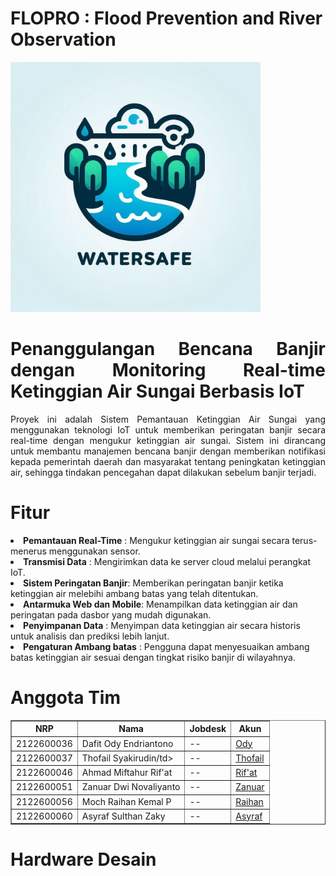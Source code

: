 # FLOPRO : Flood Prevention and River Observation
<!DOCTYPE html>
<html lang="id">
<head>
    <meta charset="UTF-8">
    <meta name="viewport" content="width=device-width, initial-scale=1.0">
    <meta http-equiv="X-UA-Compatible" content="ie=edge">
    <img src= "https://github.com/RaihanKP10/FLOPRO-Flood-Prevention-and-River-Observation/blob/main/Assets/logo%20watersafe.jpg"  width = 400>

</head>
<body>
    <div  align=justify>
        <h1>Penanggulangan Bencana Banjir dengan Monitoring Real-time Ketinggian Air Sungai Berbasis IoT</h1>
        <p>Proyek ini adalah Sistem Pemantauan Ketinggian Air Sungai yang menggunakan teknologi IoT untuk memberikan peringatan banjir secara real-time dengan mengukur ketinggian air sungai. Sistem ini dirancang untuk membantu manajemen bencana banjir dengan memberikan notifikasi kepada pemerintah daerah dan masyarakat tentang peningkatan ketinggian air, sehingga tindakan pencegahan dapat dilakukan sebelum banjir terjadi.</p>
    </div>
    
<div>
    <h1>Fitur</h1>
        <li><b>Pemantauan Real-Time</b>    : Mengukur ketinggian air sungai secara terus-menerus menggunakan sensor.</li>
        <li><b>Transmisi Data</b>          : Mengirimkan data ke server cloud melalui perangkat IoT.</li>
        <li><b>Sistem Peringatan Banjir</b>: Memberikan peringatan banjir ketika ketinggian air melebihi ambang batas yang telah ditentukan.</li>
        <li><b>Antarmuka Web dan Mobile</b>: Menampilkan data ketinggian air dan peringatan pada dasbor yang mudah digunakan.</li>
        <li><b>Penyimpanan Data</b>        : Menyimpan data ketinggian air secara historis untuk analisis dan prediksi lebih lanjut.</li>
        <li><b>Pengaturan Ambang batas</b> : Pengguna dapat menyesuaikan ambang batas ketinggian air sesuai dengan tingkat risiko banjir di wilayahnya.</li>
</div>

<div>
    <h1>Anggota Tim</h1>
<table style="width:100%" border = 1px>
  <tr >
    <th>NRP</th>
    <th>Nama</th>
    <th>Jobdesk</th>
    <th>Akun</th>
  </tr>

 <tr ODY>
    <td>2122600036</td>
    <td>Dafit Ody Endriantono</td>
    <td>--</td>
    <td><a href = "https://github.com/DafitOdy-In"> Ody <a/></td>
 </tr>

<tr Thofail>
    <td>2122600037</td>
    <td>Thofail Syakirudin/td>
    <td>--</td>
    <td><a href = "https://github.com/DzavanTS"> Thofail </a></td>
</tr>

<tr Aat>
    <td>2122600046</td>
    <td>Ahmad Miftahur Rif'at</td>
    <td>--</td>
    <td><a href= "#"> Rif'at <a/></td>
</tr>
        
<tr Zanuar>
    <td>2122600051</td>
    <td>Zanuar Dwi Novaliyanto </td>
    <td>--</td>
    <td><a href = "https://github.com/ZanuarDwiNovaliyanto"> Zanuar <a/></td>
</tr>

<tr Raihan>
    <td>2122600056</td>
    <td>Moch Raihan Kemal P</td>
    <td>--</td>
    <td><a href "https://github.com/RaihanKP10"> Raihan <a/></td>
</tr>

<tr Asyraf>
    <td>2122600060</td>
    <td>Asyraf Sulthan Zaky</td>
    <td>--</td>
    <td><a href = "https://github.com/AsyrafSinclair"> Asyraf <a/></td>
</tr>
</table>
</div>

<div>
    <h1>Hardware Desain</h1>
    <p></p>
</div?

</body>
